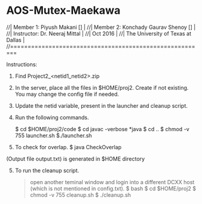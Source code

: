 # AOS-Mutex-Maekawa

//|     Member 1: Piyush Makani []              |
//|     Member 2: Konchady Gaurav Shenoy []     |
//|     Instructor: Dr. Neeraj Mittal                    |
//|     Oct 2016                                         |
//|     The University of Texas at Dallas                |
//========================================================

Instructions:

1. Find Project2_<netid1_netid2>.zip
2. In the server, place all the files in $HOME/proj2. Create if not existing. 
   You may change the config file if needed.
3. Update the netid variable, present in the launcher and cleanup script.
4. Run the following commands.

	$ cd $HOME/proj2/code
	$ cd javac -verbose *java 
	$ cd ..
	$ chmod -v 755 launcher.sh
	$./launcher.sh
	
5. To check for overlap. 
	$ java CheckOverlap 
	
(Output file output.txt) is generated in $HOME directory

5. To run the cleanup script.
	> open another teminal window and login into a different DCXX host (which is not mentioned in config.txt).
	> 	$ bash
		$ cd $HOME/proj2
		$ chmod -v 755 cleanup.sh
		$ ./cleanup.sh
